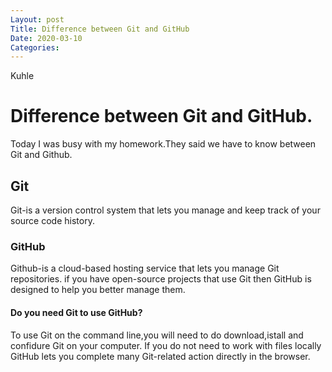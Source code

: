 ```yaml
---
Layout: post
Title: Difference between Git and GitHub
Date: 2020-03-10
Categories:
---
```

Kuhle
# Difference between Git and GitHub.
Today I was busy with my homework.They said we have to know between Git and Github.
## Git
Git-is a version control system that lets you manage and keep track of your source code history.
### GitHub
Github-is a cloud-based hosting service that lets you manage Git repositories.
if you have open-source projects that use Git then GitHub is designed to help you better manage them.
#### Do you need Git to use GitHub?
To use Git on the command line,you will need to do download,istall and confidure Git on your computer.
If you do not need to work with files locally GitHub lets you complete many Git-related action directly in the browser.